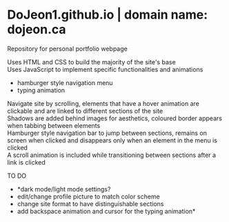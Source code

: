 # DoJeon1.github.io | domain name: dojeon.ca

Repository for personal portfolio webpage

Uses HTML and CSS to build the majority of the site's base <br/> 
Uses JavaScript to implement specific functionalities and animations <br/>   
- hamburger style navigation menu <br/>   
- typing animation

Navigate site by scrolling, elements that have a hover animation are clickable and are linked to different sections of the site <br/> 
Shadows are added behind images for aesthetics, coloured border appears when tabbing between elements <br/> 
Hamburger style navigation bar to jump between sections, remains on screen when clicked and disappears only when an element in the menu is clicked <br/> 
A scroll animation is included while transitioning between sections after a link is clicked

TO DO <br/> 
- *dark mode/light mode settings? <br/> 
- edit/change profile picture to match color scheme <br/> 
- change site format to have distinguishable sections <br/> 
- add backspace animation and cursor for the typing animation*
